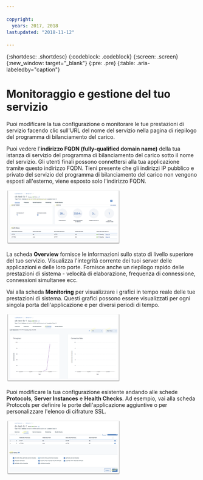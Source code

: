 ```yaml
---

copyright:
  years: 2017, 2018
lastupdated: "2018-11-12"

---
```


{:shortdesc: .shortdesc}
{:codeblock: .codeblock}
{:screen: .screen}
{:new_window: target="_blank"}
{:pre: .pre}
{:table: .aria-labeledby="caption"}

# Monitoraggio e gestione del tuo servizio
Puoi modificare la tua configurazione o monitorare le tue prestazioni di servizio facendo clic sull'URL del nome del servizio nella pagina di riepilogo del programma di bilanciamento del carico.  

Puoi vedere l'**indirizzo FQDN (fully-qualified domain name)** della tua istanza di servizio del programma di bilanciamento del carico sotto il nome del servizio. Gli utenti finali possono connettersi alla tua applicazione tramite questo indirizzo FQDN. Tieni presente che gli indirizzi IP pubblico e privato del servizio del programma di bilanciamento del carico non vengono esposti all'esterno, viene esposto solo l'indirizzo FQDN.  

<img src="images/fqdn-address.png" alt="disegno" style="width: 300px;"/>

La scheda **Overview** fornisce le informazioni sullo stato di livello superiore del tuo servizio. Visualizza l'integrità corrente dei tuoi server delle applicazioni e delle loro porte. Fornisce anche un riepilogo rapido delle prestazioni di sistema - velocità di elaborazione, frequenza di connessione, connessioni simultanee ecc.  

Vai alla scheda **Monitoring** per visualizzare i grafici in tempo reale delle tue prestazioni di sistema. Questi grafici possono essere visualizzati per ogni singola porta dell'applicazione e per diversi periodi di tempo.  

<img src="images/monitor-lb.png" alt="disegno" style="width: 300px;"/>

Puoi modificare la tua configurazione esistente andando alle schede **Protocols**, **Server Instances** e **Health Checks**. Ad esempio, vai alla scheda Protocols per definire le porte dell'applicazione aggiuntive o per personalizzare l'elenco di cifrature SSL.  

<img src="images/protocols-monitor.png" alt="disegno" style="width: 300px;"/>
